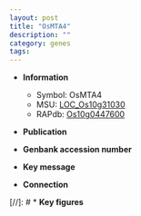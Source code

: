 ```yaml
---
layout: post
title: "OsMTA4"
description: ""
category: genes
tags: 
---
```


* **Information**  
    + Symbol: OsMTA4  
    + MSU: [LOC_Os10g31030](http://rice.uga.edu/cgi-bin/ORF_infopage.cgi?orf=LOC_Os10g31030)  
    + RAPdb: [Os10g0447600](http://rapdb.dna.affrc.go.jp/viewer/gbrowse_details/irgsp1?name=Os10g0447600)  

* **Publication**  

* **Genbank accession number**  

* **Key message**  

* **Connection**  

[//]: # * **Key figures**  


